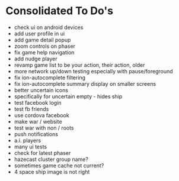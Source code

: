 Consolidated To Do's
====================

- check ui on android devices
- add user profile in ui
- add game detail popup
- zoom controls on phaser
- fix game help navigation
- add nudge player
- revamp game list to be your action, their action, older
- more network up/down testing especially with pause/foreground
- fix ion-autocomplete filtering
- fix ion-autocomplete summary display on smaller screens
- better uncertain icons
- specifically for uncertain empty - hides ship
- test facebook login
- test fb friends
- use cordova facebook
- make war / website
- test war with non / roots
- push notifications
- a.i. players
- many ui tests
- check for latest phaser
- hazecast cluster group name?
- sometimes game cache not current?
- 4 space ship image is not right
